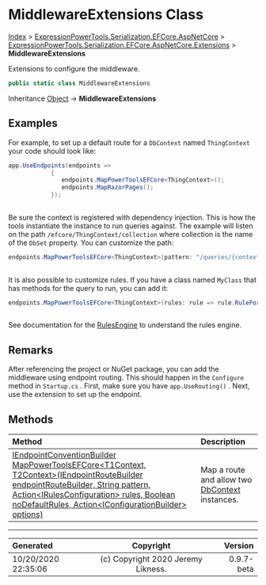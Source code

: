 ﻿# MiddlewareExtensions Class

[Index](../index.md) > [ExpressionPowerTools.Serialization.EFCore.AspNetCore](ExpressionPowerTools.Serialization.EFCore.AspNetCore.a.md) > [ExpressionPowerTools.Serialization.EFCore.AspNetCore.Extensions](ExpressionPowerTools.Serialization.EFCore.AspNetCore.Extensions.n.md) > **MiddlewareExtensions**

Extensions to configure the middleware.

```csharp
public static class MiddlewareExtensions
```

Inheritance [Object](https://docs.microsoft.com/dotnet/api/system.object) → **MiddlewareExtensions**

## Examples

For example, to set up a default route for a `DbContext` named `ThingContext` your code should look like:

```csharp
app.UseEndpoints(endpoints =>
            {
               endpoints.MapPowerToolsEFCore<ThingContext>();
               endpoints.MapRazorPages();
            });
            
```

Be sure the context is registered with dependency injection. This is how the tools instantiate the instance to
            run queries against.
            The example will listen on the path `/efcore/ThingContext/collection` where collection is the name of the `DbSet` property. You can customize the path:

```csharp
endpoints.MapPowerToolsEFCore<ThingContext>(pattern: "/queries/{context}/set/{collection}");
            
```

It is also possible to customize rules. If you have a class named `MyClass` that has methods for the query
            to run, you can add it:

```csharp
endpoints.MapPowerToolsEFCore<ThingContext>(rules: rule => rule.RuleForType<MyClass>().Allow());
            
```

See documentation for the [RulesEngine](ExpressionPowerTools.Serialization.Rules.RulesEngine.cs.md) to understand the rules engine.

## Remarks

After referencing the project or NuGet package, you can add the middleware using endpoint routing. This should happen
            in the `Configure` method in `Startup.cs` . First, make sure you have `app.UseRouting()` . Next, use
            the extension to set up the endpoint.

## Methods

| Method | Description |
| :-- | :-- |
| [IEndpointConventionBuilder MapPowerToolsEFCore&lt;T1Context, T2Context>(IEndpointRouteBuilder endpointRouteBuilder, String pattern, Action&lt;IRulesConfiguration> rules, Boolean noDefaultRules, Action&lt;IConfigurationBuilder> options)](ExpressionPowerTools.Serialization.EFCore.AspNetCore.Extensions.MiddlewareExtensions.MapPowerToolsEFCore.m.md) | Map a route and allow two [DbContext](https://docs.microsoft.com/dotnet/api/microsoft.entityframeworkcore.dbcontext) instances. |

---

| Generated | Copyright | Version |
| :-- | :-: | --: |
| 10/20/2020 22:35:06 | (c) Copyright 2020 Jeremy Likness. | 0.9.7-beta |
